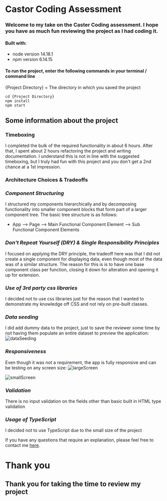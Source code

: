 # Castor Coding Assessment



### Welcome to my take on the Caster Coding assessment.  I hope you have as much fun reviewing the project as I had coding it.

#### Built with:
- node version 14.18.1
- npm version 6.14.15

#### To run the project, enter the following commands in your terminal / command line
{Project Directory} = The directory in which you saved the project 
<br>

```` 
cd {Project Directory}
npm install
npm start
````

## Some information about the project

### **Timeboxing**
I completed the bulk of the required functionality in about 6 hours.  After that, I spent about 2 hours refactoring the project and writing documentation. I understand this is not in line with the suggested timeboxing, but I truly had fun with this project and you don't get a 2nd chance at a 1st impression.

### **Architecture Choices & Tradeoffs**
### *Component Structuring*
I structured my components hierarchically and by decomposing functionality into smaller component blocks that form part of a larger component tree. The basic tree structure is as follows: 
* App --> Page --> Main Functional Component Element --> Sub Functional Component Elements

### *Don't Repeat Yourself (DRY) & Single Responsibility Principles* 
I focused on applying the DRY principle, the tradeoff here was that I did not create a single component for displaying data, even though most of the data was of a similar structure.  The reason for this is is to have one base component class per function, closing it down for alteration and opening it up for extension. 

### *Use of 3rd party css libraries*
I decided not to use css libraries just for the reason that I wanted to demonstrate my knowledge off CSS and not rely on pre-built classes. 

### *Data seeding*
I did add dummy data to the project, just to save the reviewer some time by not having them populate an entire dataset to preview the application: 
![dataSeeding](https://i.imgur.com/IU3eL1R.png)

### *Responsiveness*
Even though it was not a requirement, the app is fully responsive and can be testing on any screen size:
![largeScreen](https://i.imgur.com/uTYjM4s.png)

![smallScreen](https://i.imgur.com/7KLMd3O.png)

### *Validation*
There is no input validation on the fields other than basic built in HTML type validation

### *Usage of TypeScript*
I decided not to use TypeScript due to the small size of the project  

If you have any questions that require an explanation, please feel free to contact me [here](mailto:marnouxmanser@gmail.com).

# Thank you 
## Thank you for taking the time to review my project